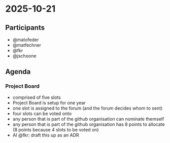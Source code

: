 # 2025-10-21

## Participants

- @matofeder
- @matfechner
- @fkr
- @jschoone

## Agenda

### Project Board

- comprised of five slots
- Project Board is setup for one year
- one slot is assigned to the forum (and the forum decides whom to sent)
- four slots can be voted onto
- any person that is part of the github organisation can nominate themself
- any person that is part of the github organisation has 8 points to allocate (8 points because 4 slots to be voted on)
- AI @fkr: draft this up as an ADR
